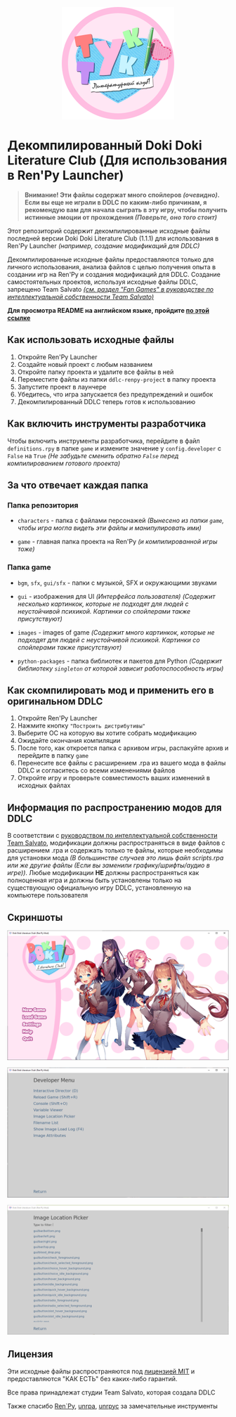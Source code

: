 <p align="center">
    <img src="https://raw.githubusercontent.com/SecondThundeR/DokiDoki-RenPy/your-reality/ddlc_logo_ru.png?token=AIXISSJGRHDVOOJOWNOJ2SS7SWGJ6" width="256px" height="256px" alt="DDLC-Logo">
</p>

# Декомпилированный Doki Doki Literature Club (Для использования в Ren'Py Launcher)

> **Внимание! Эти файлы содержат много спойлеров *(очевидно)*. Если вы еще не играли в DDLC по каким-либо причинам, я рекомендую вам для начала сыграть в эту игру, чтобы получить истинные эмоции от прохождения *(Поверьте, оно того стоит)***

Этот репозиторий содержит декомпилированные исходные файлы последней версии Doki Doki Literature Club (1.1.1) для использования в Ren'Py Launcher *(например, создание модификаций для DDLC)*

Декомпилированные исходные файлы предоставляются только для личного использования, анализа файлов с целью получения опыта в создании игр на Ren'Py и создания модификаций для DDLC. Создание самостоятельных проектов, используя исходные файлы DDLC, запрещено Team Salvato [*(см. раздел "Fan Games" в руководстве по интеллектуальной собственности Team Salvato)*](http://teamsalvato.com/ip-guidelines/)

**Для просмотра README на английском языке, пройдите [по этой ссылке](https://github.com/SecondThundeR/DokiDoki-RenPy/blob/your-reality/README.md)**

## Как использовать исходные файлы

1. Откройте Ren'Py Launcher
2. Создайте новый проект с любым названием
3. Откройте папку проекта и удалите все файлы в ней
4. Переместите файлы из папки `ddlc-renpy-project` в папку проекта
5. Запустите проект в лаунчере
6. Убедитесь, что игра запускается без предупреждений и ошибок
7. Декомпилированный DDLC теперь готов к использованию

## Как включить инструменты разработчика

Чтобы включить инструменты разработчика, перейдите в файл `definitions.rpy` в папке `game` и измените значение у `config.developer` с `False` на `True` *(Не забудьте сменить обратно `False` перед компилированием готового проекта)*

## За что отвечает каждая папка

### Папка репозитория

- `characters` - папка с файлами персонажей *(Вынесено из папки `game`, чтобы игра могла видеть эти файлы и манипулировать ими)*

- `game` - главная папка проекта на Ren'Py *(и компилированной игры тоже)*

### Папка game

- `bgm`, `sfx`, `gui/sfx` - папки с музыкой, SFX и окружающими звуками

- `gui` - изображения для UI *(Интерфейса пользователя)* *(Содержит несколько картинкок, которые не подходят для людей с неустойчивой психикой. Картинки со спойлерами также присутствуют)*

- `images` - images of game *(Содержит много картинкок, которые не подходят для людей с неустойчивой психикой. Картинки со спойлерами также присутствуют)*

- `python-packages` - папка библиотек и пакетов для Python *(Содержит библиотеку `singleton` от которой зависит работоспособность игры)*

## Как скомпилировать мод и применить его в оригинальном DDLC

1. Откройте Ren'Py Launcher
2. Нажмите кнопку `"Построить дистрибутивы"`
3. Выберите ОС на которую вы хотите собрать модификацию
4. Ожидайте окончания компиляции
5. После того, как откроется папка с архивом игры, распакуйте архив и перейдите в папку `game`
6. Перенесите все файлы с расширением .rpa из вашего мода в файлы DDLC и согласитесь со всеми изменениями файлов
7. Откройте игру и проверьте совместимость ваших изменений в исходных файлах

## Информация по распространению модов для DDLC

В соответствии с [руководством по интеллектуальной собственности Team Salvato](http://teamsalvato.com/ip-guidelines/), модификации должны распространяться в виде файлов с расширением .rpa и содержать только те файлы, которые необходимы для установки мода *(В большинстве случаев это лишь файл scripts.rpa или же другие файлы (Если вы заменили графику/шрифты/аудио в игре))*. Любые модификации **НЕ** должны распространяться как полноценная игра и должны быть установлены только на существующую официальную игру DDLC, установленную на компьютере пользователя

## Скриншоты

<p align="center">
    <img src="https://raw.githubusercontent.com/SecondThundeR/DokiDoki-RenPy/your-reality/readme_screenshots/screenshot1.png?token=AIXISSKNI27DT32MFTEGPBS7SWGL6" alt="DDLC with edited name">
</p>

<p align="center">
    <img src="https://raw.githubusercontent.com/SecondThundeR/DokiDoki-RenPy/your-reality/readme_screenshots/screenshot2.png?token=AIXISSOCY4EUZZYORZMQNIK7SWGMA" alt="Developer Tools Screenshot">
</p>

<p align="center">
    <img src="https://raw.githubusercontent.com/SecondThundeR/DokiDoki-RenPy/your-reality/readme_screenshots/screenshot3.png?token=AIXISSN557XEIKENO54IVOC7SWGME" alt="Image Location Picker Screenshot">
</p>

## Лицензия

Эти исходные файлы распространяются под [лицензией MIT](https://github.com/SecondThundeR/DokiDoki-RenPy/blob/your-reality/LICENSE) и предоставляются "КАК ЕСТЬ" без каких-либо гарантий.

Все права принадлежат студии Team Salvato, которая создала DDLC

Также спасибо [Ren`Py](https://github.com/renpy/renpy), [unrpa](https://github.com/Lattyware/unrpa), [unrpyc](https://github.com/CensoredUsername/unrpyc) за замечательные инструменты
